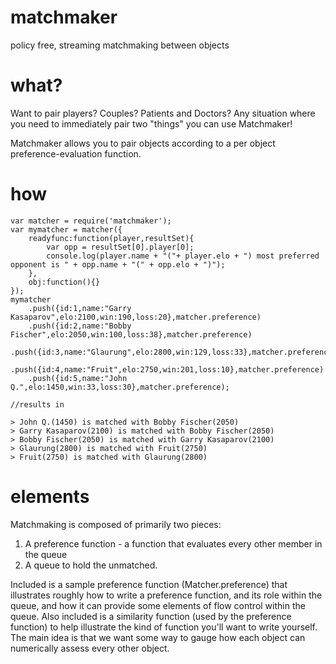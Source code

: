 matchmaker
==========

policy free, streaming matchmaking between objects

what?
=====

Want to pair players? Couples? Patients and Doctors? Any situation where you need to immediately
pair two "things" you can use Matchmaker!

Matchmaker allows you to pair objects according to a per object preference-evaluation function. 

how
===

	var matcher = require('matchmaker');
	var mymatcher = matcher({
		readyfunc:function(player,resultSet){
			var opp = resultSet[0].player[0];
			console.log(player.name + "("+ player.elo + ") most preferred opponent is " + opp.name + "(" + opp.elo + ")");
		},
		obj:function(){}
	});
	mymatcher
		.push({id:1,name:"Garry Kasaparov",elo:2100,win:190,loss:20},matcher.preference)
		.push({id:2,name:"Bobby Fischer",elo:2050,win:100,loss:38},matcher.preference)
		.push({id:3,name:"Glaurung",elo:2800,win:129,loss:33},matcher.preference)
		.push({id:4,name:"Fruit",elo:2750,win:201,loss:10},matcher.preference)
		.push({id:5,name:"John Q.",elo:1450,win:33,loss:30},matcher.preference);

	//results in 

	> John Q.(1450) is matched with Bobby Fischer(2050)
	> Garry Kasaparov(2100) is matched with Bobby Fischer(2050)
	> Bobby Fischer(2050) is matched with Garry Kasaparov(2100)
	> Glaurung(2800) is matched with Fruit(2750)
	> Fruit(2750) is matched with Glaurung(2800)
 
elements
========

Matchmaking is composed of primarily two pieces:

1. A preference function - a function that evaluates every other member in the queue
2. A queue to hold the unmatched.

Included is a sample preference function (Matcher.preference) that illustrates roughly how to write a preference function,
and its role within the queue, and how it can provide some elements of flow control within the queue.
Also included is a similarity function (used by the preference function) to help illustrate the kind of function you'll want
to write yourself. The main idea is that we want some way to gauge how each object can numerically assess every other object.
